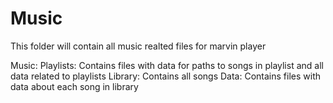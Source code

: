 # Music
This folder will contain all music realted files for marvin player

Music:
    Playlists:
        Contains files with data for paths to songs in playlist and all data related to playlists
    Library:
        Contains all songs
        Data:
            Contains files with data about each song in library